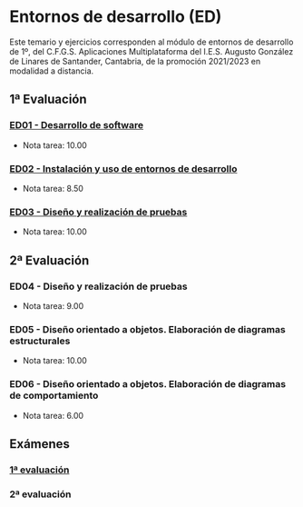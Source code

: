 # Entornos de desarrollo (ED)
Este temario y ejercicios corresponden al módulo de entornos de desarrollo de 1º, del C.F.G.S. Aplicaciones Multiplataforma del I.E.S. Augusto González de Linares de Santander, Cantabria, de la promoción 2021/2023 en modalidad a distancia.
## 1ª Evaluación
### [ED01 - Desarrollo de software](https://github.com/DiegoGlez1992/DAM/tree/main/Entornos%20de%20desarrollo/ED01%20-%20Desarrollo%20de%20software)
* Nota tarea: 10.00
### [ED02 - Instalación y uso de entornos de desarrollo](https://github.com/DiegoGlez1992/DAM/tree/main/Entornos%20de%20desarrollo/ED02%20-%20Instalaci%C3%B3n%20y%20uso%20de%20entornos%20de%20desarrollo)
* Nota tarea: 8.50
### [ED03 - Diseño y realización de pruebas](https://github.com/DiegoGlez1992/DAM/tree/main/Entornos%20de%20desarrollo/ED03%20-%20Dise%C3%B1o%20y%20realizaci%C3%B3n%20de%20pruebas)
* Nota tarea: 10.00
## 2ª Evaluación
### ED04 - Diseño y realización de pruebas
* Nota tarea: 9.00
### ED05 - Diseño orientado a objetos. Elaboración de diagramas estructurales
* Nota tarea: 10.00
### ED06 - Diseño orientado a objetos. Elaboración de diagramas de comportamiento
* Nota tarea: 6.00
## Exámenes
### [1ª evaluación](https://github.com/DiegoGlez1992/DAM/tree/main/Entornos%20de%20desarrollo/Examen%201%C2%AA%20evaluaci%C3%B3n)
### 2ª evaluación
